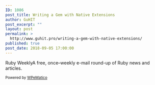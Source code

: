 ```yaml
---
ID: 1086
post_title: Writing a Gem with Native Extensions
author: GuHIT
post_excerpt: ""
layout: post
permalink: >
  http://www.guhit.pro/writing-a-gem-with-native-extensions/
published: true
post_date: 2018-09-05 17:00:00
---
```

Ruby WeeklyA free, once&ndash;weekly e-mail round-up of Ruby news and articles.<p class="wpematico_credit"><small>Powered by <a href="http://www.wpematico.com" target="_blank">WPeMatico</a></small></p>